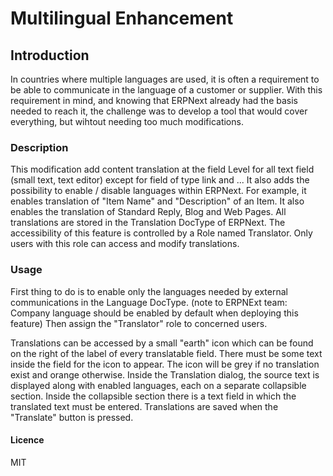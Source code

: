 # Multilingual Enhancement

## Introduction

In countries where multiple languages are used, it is often a requirement to be able to communicate in the language of a customer or supplier.  With this requirement in mind, and knowing that ERPNext already had the basis needed to reach it, the challenge was to develop a tool that would cover everything, but wihtout needing too much modifications.

### Description

This modification add content translation at the field Level for all text field (small text, text editor) except for field of type link and ...  It also adds the possibility to enable / disable languages within ERPNext.
For example, it enables translation of "Item Name" and "Description" of an Item.  It also enables the translation of Standard Reply, Blog and Web Pages.  All translations are stored in the Translation DocType of ERPNext.  The accessibility of this feature is controlled by a Role named Translator.  Only users with this role can access and modify translations.

### Usage

First thing to do is to enable only the languages needed by external communications in the Language DocType.
(note to ERPNExt team: Company language should be enabled by default when deploying this feature)
Then assign the "Translator" role to concerned users.

Translations can be accessed by a small "earth" icon which can be found on the right of the label of every translatable field.  There must be some text inside the field for the icon to appear.  The icon will be grey if no translation exist and orange otherwise.
Inside the Translation dialog, the source text is displayed along with enabled languages, each on a separate collapsible section.  Inside the collapsible section there is a text field in which the translated text must be entered.  Translations are saved when the "Translate" button is pressed.

#### Licence

MIT
